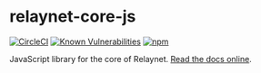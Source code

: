 # relaynet-core-js

[![CircleCI](https://circleci.com/gh/relaycorp/relaynet-core-js/tree/master.svg?style=svg)](https://circleci.com/gh/relaycorp/relaynet-core-js/tree/master)
[![Known Vulnerabilities](https://snyk.io//test/github/relaycorp/relaynet-core-js/badge.svg?targetFile=package.json)](https://snyk.io//test/github/relaycorp/relaynet-core-js?targetFile=package.json)
[![npm](https://img.shields.io/npm/v/@relaycorp/relaynet-core)](https://www.npmjs.com/package/@relaycorp/relaynet-core)

JavaScript library for the core of Relaynet. [Read the docs online](https://docs.relaycorp.tech/relaynet-core-js/).
